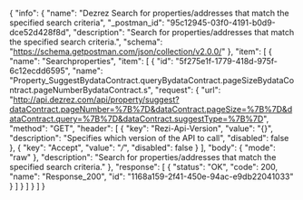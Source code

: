 {
  "info": {
    "name": "Dezrez Search for properties/addresses that match the specified search criteria",
    "_postman_id": "95c12945-03f0-4191-b0d9-dce52d428f8d",
    "description": "Search for properties/addresses that match the specified search criteria.",
    "schema": "https://schema.getpostman.com/json/collection/v2.0.0/"
  },
  "item": [
    {
      "name": "Searchproperties",
      "item": [
        {
          "id": "5f275e1f-1779-418d-975f-6c12ecdd6595",
          "name": "Property_SuggestBydataContract.queryBydataContract.pageSizeBydataContract.pageNumberBydataContract.s",
          "request": {
            "url": "http://api.dezrez.com/api/property/suggest?dataContract.pageNumber=%7B%7D&dataContract.pageSize=%7B%7D&dataContract.query=%7B%7D&dataContract.suggestType=%7B%7D",
            "method": "GET",
            "header": [
              {
                "key": "Rezi-Api-Version",
                "value": "{}",
                "description": "Specifies which version of the API to call",
                "disabled": false
              },
              {
                "key": "Accept",
                "value": "*/*",
                "disabled": false
              }
            ],
            "body": {
              "mode": "raw"
            },
            "description": "Search for properties/addresses that match the specified search criteria."
          },
          "response": [
            {
              "status": "OK",
              "code": 200,
              "name": "Response_200",
              "id": "1168a159-2f41-450e-94ac-e9db22041033"
            }
          ]
        }
      ]
    }
  ]
}